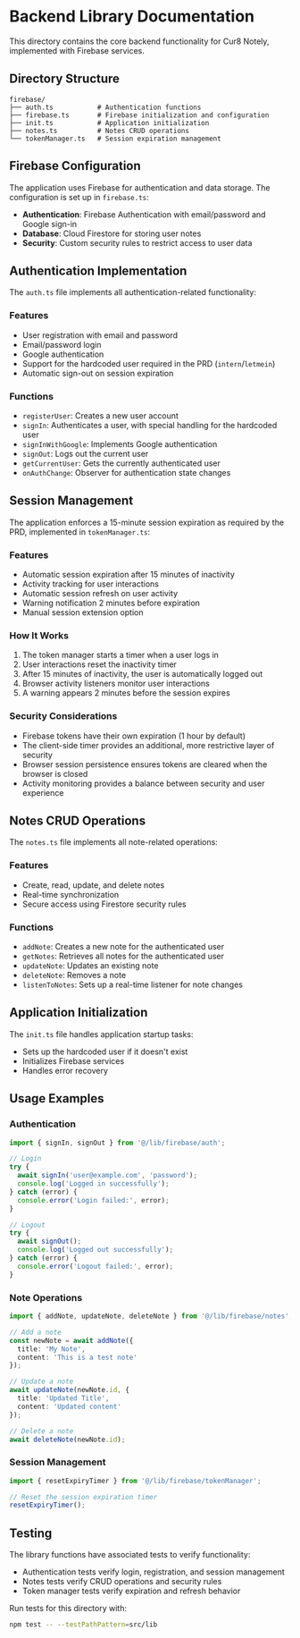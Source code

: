 # Backend Library Documentation

This directory contains the core backend functionality for Cur8 Notely, implemented with Firebase services.

## Directory Structure

```
firebase/
├── auth.ts           # Authentication functions
├── firebase.ts       # Firebase initialization and configuration
├── init.ts           # Application initialization
├── notes.ts          # Notes CRUD operations
└── tokenManager.ts   # Session expiration management
```

## Firebase Configuration

The application uses Firebase for authentication and data storage. The configuration is set up in `firebase.ts`:

- **Authentication**: Firebase Authentication with email/password and Google sign-in
- **Database**: Cloud Firestore for storing user notes
- **Security**: Custom security rules to restrict access to user data

## Authentication Implementation

The `auth.ts` file implements all authentication-related functionality:

### Features

- User registration with email and password
- Email/password login
- Google authentication
- Support for the hardcoded user required in the PRD (`intern`/`letmein`)
- Automatic sign-out on session expiration

### Functions

- `registerUser`: Creates a new user account
- `signIn`: Authenticates a user, with special handling for the hardcoded user
- `signInWithGoogle`: Implements Google authentication
- `signOut`: Logs out the current user
- `getCurrentUser`: Gets the currently authenticated user
- `onAuthChange`: Observer for authentication state changes

## Session Management

The application enforces a 15-minute session expiration as required by the PRD, implemented in `tokenManager.ts`:

### Features

- Automatic session expiration after 15 minutes of inactivity
- Activity tracking for user interactions
- Automatic session refresh on user activity
- Warning notification 2 minutes before expiration
- Manual session extension option

### How It Works

1. The token manager starts a timer when a user logs in
2. User interactions reset the inactivity timer
3. After 15 minutes of inactivity, the user is automatically logged out
4. Browser activity listeners monitor user interactions
5. A warning appears 2 minutes before the session expires

### Security Considerations

- Firebase tokens have their own expiration (1 hour by default)
- The client-side timer provides an additional, more restrictive layer of security
- Browser session persistence ensures tokens are cleared when the browser is closed
- Activity monitoring provides a balance between security and user experience

## Notes CRUD Operations

The `notes.ts` file implements all note-related operations:

### Features

- Create, read, update, and delete notes
- Real-time synchronization
- Secure access using Firestore security rules

### Functions

- `addNote`: Creates a new note for the authenticated user
- `getNotes`: Retrieves all notes for the authenticated user
- `updateNote`: Updates an existing note
- `deleteNote`: Removes a note
- `listenToNotes`: Sets up a real-time listener for note changes

## Application Initialization

The `init.ts` file handles application startup tasks:

- Sets up the hardcoded user if it doesn't exist
- Initializes Firebase services
- Handles error recovery

## Usage Examples

### Authentication

```typescript
import { signIn, signOut } from '@/lib/firebase/auth';

// Login
try {
  await signIn('user@example.com', 'password');
  console.log('Logged in successfully');
} catch (error) {
  console.error('Login failed:', error);
}

// Logout
try {
  await signOut();
  console.log('Logged out successfully');
} catch (error) {
  console.error('Logout failed:', error);
}
```

### Note Operations

```typescript
import { addNote, updateNote, deleteNote } from '@/lib/firebase/notes';

// Add a note
const newNote = await addNote({
  title: 'My Note',
  content: 'This is a test note'
});

// Update a note
await updateNote(newNote.id, {
  title: 'Updated Title',
  content: 'Updated content'
});

// Delete a note
await deleteNote(newNote.id);
```

### Session Management

```typescript
import { resetExpiryTimer } from '@/lib/firebase/tokenManager';

// Reset the session expiration timer
resetExpiryTimer();
```

## Testing

The library functions have associated tests to verify functionality:

- Authentication tests verify login, registration, and session management
- Notes tests verify CRUD operations and security rules
- Token manager tests verify expiration and refresh behavior

Run tests for this directory with:

```bash
npm test -- --testPathPattern=src/lib
``` 